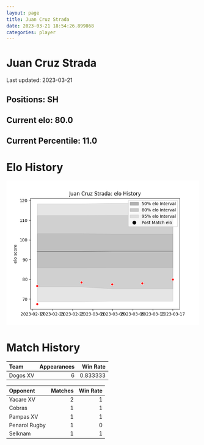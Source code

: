 ```yaml
---  
layout: page  
title: Juan Cruz Strada  
date: 2023-03-21 18:54:26.899868  
categories: player  
---
```

# Juan Cruz Strada


Last updated: 2023-03-21
## Positions: SH

## Current elo: 80.0

## Current Percentile: 11.0

# Elo History


![elo history](history_JuanCruzStrada.png)
# Match History


| Team     |   Appearances |   Win Rate |
|:---------|--------------:|-----------:|
| Dogos XV |             6 |   0.833333 |

| Opponent      |   Matches |   Win Rate |
|:--------------|----------:|-----------:|
| Yacare XV     |         2 |          1 |
| Cobras        |         1 |          1 |
| Pampas XV     |         1 |          1 |
| Penarol Rugby |         1 |          0 |
| Selknam       |         1 |          1 |